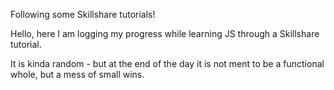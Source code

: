 Following some Skillshare tutorials!

Hello, here I am logging my progress while learning JS through a Skillshare tutorial.

It is kinda random - but at the end of the day it is not ment to be a functional whole, but a mess of small wins.
